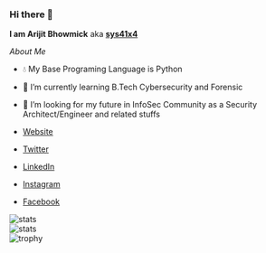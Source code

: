 ### Hi there 👋


**I am Arijit Bhowmick** aka **<a href='https://github.com/sys41x4'>sys41x4</a>**

*About Me*
- 💧 My Base Programing Language is Python
- 🌱 I’m currently learning B.Tech Cybersecurity and Forensic
- 🤔 I’m looking for my future in InfoSec Community as a Security Architect/Engineer and related stuffs

- [Website](https://sys41x4.github.io)  
- [Twitter](https://twitter.com/sys41x4)  
- [LinkedIn](https://in.linkedin.com/in/sys41x4)  
- [Instagram](https://www.instagram.com/sys41x4/)
- [Facebook](https://www.facebook.com/sys41x4/)

![stats](https://github-readme-stats.vercel.app/api?username=Arijit-Bhowmick&show_icons=true&count_private=true&theme=material-palenight)  
![stats](https://github-readme-stats.vercel.app/api/top-langs/?username=Arijit-Bhowmick&layout=compact&langs_count=10&theme=material-palenight)  
![trophy](https://github-profile-trophy.vercel.app/?username=Arijit-Bhowmick&theme=dracula&column=3&rank=SECRET,SSS,SS,S,AAA,AA,A,B)  
